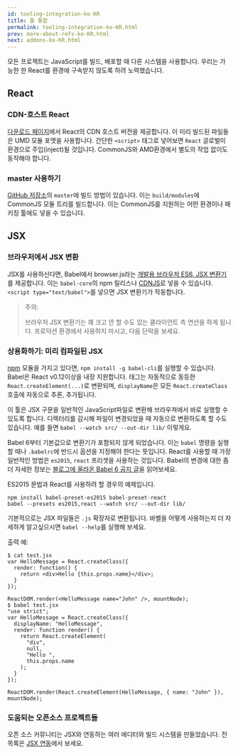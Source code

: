 ```yaml
---
id: tooling-integration-ko-KR
title: 툴 통합
permalink: tooling-integration-ko-KR.html
prev: more-about-refs-ko-KR.html
next: addons-ko-KR.html
---
```


모든 프로젝트는 JavaScript를 빌드, 배포할 때 다른 시스템을 사용합니다. 우리는 가능한 한 React를 환경에 구속받지 않도록 하려 노력했습니다.

## React

### CDN-호스트 React

[다운로드 페이지](/react/downloads.html)에서 React의 CDN 호스트 버전을 제공합니다. 이 미리 빌드된 파일들은 UMD 모듈 포맷을 사용합니다. 간단한 `<script>` 태그로 넣어보면 `React` 글로벌이 환경으로 주입(inject)될 것입니다. CommonJS와 AMD환경에서 별도의 작업 없이도 동작해야 합니다.


### master 사용하기

[GitHub 저장소](https://github.com/facebook/react)의 `master`에 빌드 방법이 있습니다. 이는 `build/modules`에 CommonJS 모듈 트리를 빌드합니다. 이는 CommonJS를 지원하는 어떤 환경이나 패키징 툴에도 넣을 수 있습니다.

## JSX

### 브라우저에서 JSX 변환

JSX를 사용하신다면, Babel에서 browser.js라는 [개발용 브라우저 ES6, JSX 변환기](http://babeljs.io/docs/usage/browser/)를 제공합니다. 이는 `babel-core`의 npm 릴리스나 [CDNJS](http://cdnjs.com/libraries/babel-core)로 넣을 수 있습니다. `<script type="text/babel">`를 넣으면 JSX 변환기가 작동합니다.

> 주의:
>
> 브라우저 JSX 변환기는 꽤 크고 안 할 수도 있는 클라이언트 측 연산을 하게 됩니다. 프로덕션 환경에서 사용하지 마시고, 다음 단락을 보세요.


### 상용화하기: 미리 컴파일된 JSX

[npm](https://www.npmjs.com/) 모듈을 가지고 있다면, `npm install -g babel-cli`를 실행할 수 있습니다. Babel은 React v0.12이상을 내장 지원합니다. 태그는 자동적으로 동등한 `React.createElement(...)`로 변환되며, `displayName`은 모든 `React.createClass` 호출에 자동으로 추론, 추가됩니다.

이 툴은 JSX 구문을 일반적인 JavaScript파일로 변환해 브라우져에서 바로 실행할 수 있도록 합니다. 디렉터리를 감시해 파일이 변경되었을 때 자동으로 변환하도록 할 수도 있습니다. 예를 들면 `babel --watch src/ --out-dir lib/` 이렇게요.

Babel 6부터 기본값으로 변환기가 포함되지 않게 되었습니다. 이는 `babel` 명령을 실행할 때나 `.babelrc`에 반드시 옵션을 지정해야 한다는 뜻입니다. React를 사용할 때 가장 일반적인 방법은 `es2015`, `react` 프리셋을 사용하는 것입니다. Babel의 변경에 대한 좀 더 자세한 정보는 [블로그에 올라온 Babel 6 공지 글](http://babeljs.io/blog/2015/10/29/6.0.0/)을 읽어보세요.

ES2015 문법과 React를 사용하려 할 경우의 예제입니다.

```
npm install babel-preset-es2015 babel-preset-react
babel --presets es2015,react --watch src/ --out-dir lib/
```

기본적으로는 JSX 파일들은 `.js` 확장자로 변환됩니다. 바벨을 어떻게 사용하는지 더 자세하게 알고싶으시면 `babel --help`를 실행해 보세요.

출력 예:

```
$ cat test.jsx
var HelloMessage = React.createClass({
  render: function() {
    return <div>Hello {this.props.name}</div>;
  }
});

ReactDOM.render(<HelloMessage name="John" />, mountNode);
$ babel test.jsx
"use strict";
var HelloMessage = React.createClass({
  displayName: "HelloMessage",
  render: function render() {
    return React.createElement(
      "div",
      null,
      "Hello ",
      this.props.name
    );
  }
});

ReactDOM.render(React.createElement(HelloMessage, { name: "John" }), mountNode);
```

### 도움되는 오픈소스 프로젝트들

오픈 소스 커뮤니티는 JSX와 연동하는 여러 에디터와 빌드 시스템을 만들었습니다. 전 목록은 [JSX 연동](https://github.com/facebook/react/wiki/Complementary-Tools#jsx-integrations)에서 보세요.
